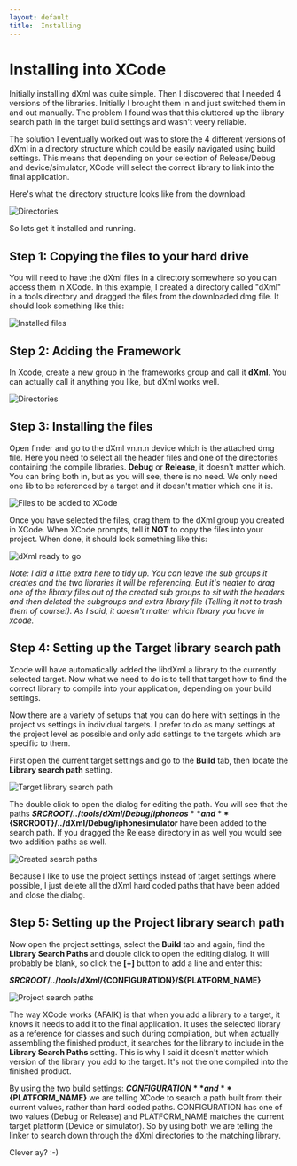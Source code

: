 ```yaml
---
layout: default
title:  Installing
---
```


# Installing into XCode

Initially installing dXml was quite simple. Then I discovered that I needed 4 versions of the libraries. Initially I brought them in and just switched them in and out manually. The problem I found was that this cluttered up the library search path in the target build settings and wasn't veery reliable.

The solution I eventually worked out was to store the 4 different versions of dXml in a directory structure which could be easily navigated using build settings. This means that depending on your selection of Release/Debug and device/simulator, XCode will select the correct library to link into the final application. 

Here's what the directory structure looks like from the download:

![Directories](images/lib%20directories.png)

So lets get it installed and running.

## Step 1: Copying the files to your hard drive

You will need to have the dXml files in a directory somewhere so you can access them in XCode. In this example, I created a directory called "dXml" in a tools directory and dragged the files from the downloaded dmg file. It should look something like this:

![Installed files](images/Installed%20files.png)

## Step 2: Adding the Framework

In Xcode, create a new group in the frameworks group and call it **dXml**. You can actually call it anything you like, but dXml works well.

![Directories](images/Adding%20new%20framework%20group.png)

## Step 3: Installing the files

Open finder and go to the dXml vn.n.n device which is the attached dmg file. Here you need to select all the header files and one of the directories containing the compile libraries. **Debug** or **Release**, it doesn't matter which. You can bring both in, but as you will see, there is no need. We only need one lib to be referenced by a target and it doesn't matter which one it is.

![Files to be added to XCode](images/Selected%20files.png)

Once you have selected the files, drag them to the dXml group you created in XCode. When XCode prompts, tell it **NOT** to copy the files into your project. When done, it should look something like this:

![dXml ready to go](images/Files%20in%20xcode.png)

_Note: I did a little extra here to tidy up. You can leave the sub groups it creates and the two libraries it will be referencing. But it's neater to drag one of the library files out of the created sub groups to sit with the headers and then deleted the subgroups and extra library file (Telling it not to trash them of course!). As I said, it doesn't matter which library you have in xcode._

## Step 4: Setting up the Target library search path

Xcode will have automatically added the libdXml.a library to the currently selected target. Now what we need to do is to tell that target how to find the correct library to compile into your application, depending on your build settings.

Now there are a variety of setups that you can do here with settings in the project vs settings in individual targets. I prefer to do as many settings at the project level as possible and only add settings to the targets which are specific to them. 

First open the current target settings and go to the **Build** tab, then locate the **Library search path** setting.

![Target library search path](images/Target%20lsp.png)

The double click to open the dialog for editing the path. You will see that the paths **${SRCROOT}/../tools/dXml/Debug/iphoneos** and **${SRCROOT}/../dXml/Debug/iphonesimulator** have been added to the search path. If you dragged the Release directory in as well you would see two addition paths as well.

![Created search paths](images/Paths.png)

Because I like to use the project settings instead of target settings where possible, I just delete all the dXml hard coded paths that have been added and close the dialog.

## Step 5: Setting up the Project library search path

Now open the project settings, select the **Build** tab and again, find the **Library Search Paths** and double click to open the editing dialog. It will probably be blank, so click the **\[+\]** button to add a line and enter this:

**${SRCROOT}/../tools/dXml/${CONFIGURATION}/${PLATFORM_NAME}**

![Project search paths](images/Project%20paths.png)

The way XCode works (AFAIK) is that when you add a library to a target, it knows it needs to add it to the final application. It uses the selected library as a reference for classes and such during compilation, but when actually assembling the finished product, it searches for the library to include in the **Library Search Paths** setting. This is why I said it doesn't matter which version of the library you add to the target. It's not the one compiled into the finished product.

By using the two build settings: **${CONFIGURATION}** and **${PLATFORM_NAME}** we are telling XCode to search a path built from their current values, rather than hard coded paths. CONFIGURATION has one of two values (Debug or Release) and PLATFORM_NAME matches the current target platform (Device or simulator). So by using both we are telling the linker to search down through the dXml directories to the matching library.

Clever ay? :-)


